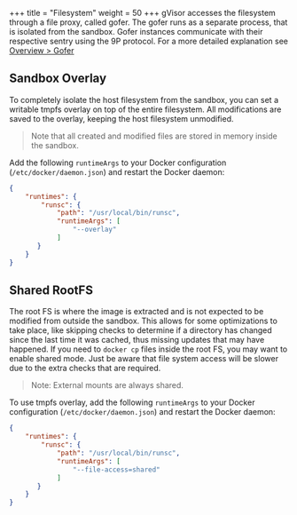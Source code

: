+++
title = "Filesystem"
weight = 50
+++
gVisor accesses the filesystem through a file proxy, called gofer. The gofer runs
as a separate process, that is isolated from the sandbox. Gofer instances 
communicate with their respective sentry using the 9P protocol. For a more detailed
explanation see [Overview > Gofer](../architecture_guide/overview/#gofer)

## Sandbox Overlay

To completely isolate the host filesystem from the sandbox, you can set a writable
tmpfs overlay on top of the entire filesystem. All modifications are saved to the
overlay, keeping the host filesystem unmodified.

> Note that all created and modified files are stored in memory inside the sandbox.

Add the following `runtimeArgs` to your Docker configuration
(`/etc/docker/daemon.json`) and restart the Docker daemon:

```json
{
    "runtimes": {
        "runsc": {
            "path": "/usr/local/bin/runsc",
            "runtimeArgs": [
                "--overlay"
            ]
       }
    }
}
```

## Shared RootFS

The root FS is where the image is extracted and is not expected to be modified from 
outside the sandbox. This allows for some optimizations to take place, like skipping
checks to determine if a directory has changed since the last time it was cached, thus
missing updates that may have happened. If you need to `docker cp` files inside the 
root FS, you may want to enable shared mode. Just be aware that file system access 
will be slower due to the extra checks that are required.

> Note: External mounts are always shared.

To use tmpfs overlay, add the following `runtimeArgs` to your Docker configuration
(`/etc/docker/daemon.json`) and restart the Docker daemon:

```json
{
    "runtimes": {
        "runsc": {
            "path": "/usr/local/bin/runsc",
            "runtimeArgs": [
                "--file-access=shared"
            ]
       }
    }
}
```
